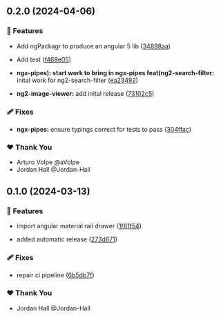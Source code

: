 ## 0.2.0 (2024-04-06)


### 🚀 Features

- Add ngPackagr to produce an angular 5 lib ([34898aa](https://github.com/danielglejzner/ngx-maintenance/commit/34898aa))

- Add test ([f468e05](https://github.com/danielglejzner/ngx-maintenance/commit/f468e05))

- **ngx-pipes): start work to bring in ngx-pipes feat(ng2-search-filter:** inital work for ng2-search-filter ([ea23492](https://github.com/danielglejzner/ngx-maintenance/commit/ea23492))

- **ng2-image-viewer:** add inital release ([73102c5](https://github.com/danielglejzner/ngx-maintenance/commit/73102c5))


### 🩹 Fixes

- **ngx-pipes:** ensure typings correct for tests to pass ([304ffac](https://github.com/danielglejzner/ngx-maintenance/commit/304ffac))


### ❤️  Thank You

- Arturo Volpe @aVolpe
- Jordan Hall @Jordan-Hall

## 0.1.0 (2024-03-13)


### 🚀 Features

- import angular material rail drawer ([1f81f54](https://github.com/danielglejzner/ngx-maintenance/commit/1f81f54))

- added automatic release ([273d671](https://github.com/danielglejzner/ngx-maintenance/commit/273d671))


### 🩹 Fixes

- repair ci pipeline ([6b5db7f](https://github.com/danielglejzner/ngx-maintenance/commit/6b5db7f))


### ❤️  Thank You

- Jordan Hall @Jordan-Hall